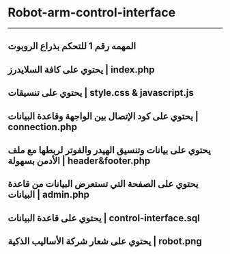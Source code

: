 # Robot-arm-control-interface
-----------------------------------
المهمه رقم 1 للتحكم بذراع الروبوت
-----------------------------------
 يحتوي على كافة السلايدرز | index.php
--------------------------------------
يحتوي على تنسيقات  | style.css & javascript.js
------------------------------------------------
يحتوي على كود الإتصال بين الواجهة وقاعدة البيانات  | connection.php
-----------------------------------------------------------------------
يحتوي على بيانات وتنسيق الهيدر والفوتر لربطها مع ملف الأدمن بسهولة | header&footer.php
-------------------------------------------------------------------------------------------
 يحتوي على الصفحة التي تستعرض البيانات من قاعدة البيانات | admin.php
------------------------------------------------------------------------
  يحتوي على قاعدة البيانات | control-interface.sql
----------------------------------------------------
يحتوي على شعار شركة الأساليب الذكية | robot.png
-------------------------------------------------
